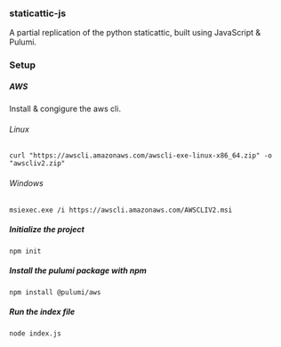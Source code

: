 ### staticattic-js
A partial replication of the python staticattic, built using JavaScript & Pulumi.

### Setup
##### AWS
Install & congigure the aws cli.
###### Linux
```linux
curl "https://awscli.amazonaws.com/awscli-exe-linux-x86_64.zip" -o "awscliv2.zip"
```
###### Windows
```Windows
msiexec.exe /i https://awscli.amazonaws.com/AWSCLIV2.msi
```
##### Initialize the project
```Node
npm init
```
##### Install the pulumi package with npm
```Node
npm install @pulumi/aws
```
##### Run the index file
```Node
node index.js
```
